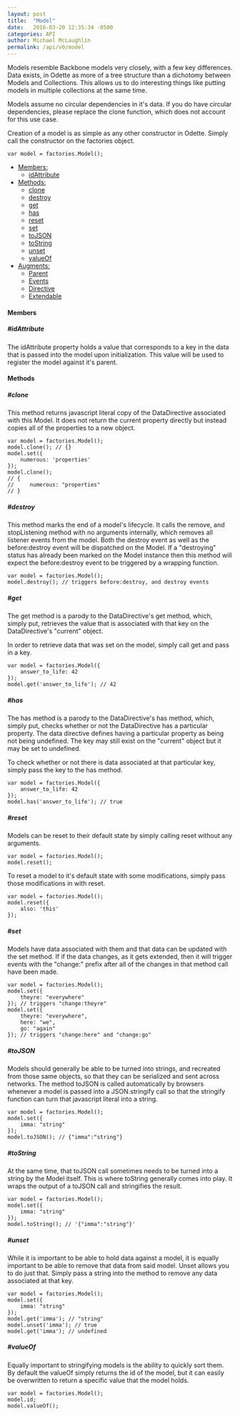 ```yaml
---
layout: post
title:  "Model"
date:   2016-03-20 12:35:34 -0500
categories: API
author: Michael McLaughlin
permalink: /api/v0/model
---
```





<p>Models resemble Backbone models very closely, with a few key differences. Data exists, in Odette as more of a tree structure than a dichotomy between Models and Collections. This allows us to do interesting things like putting models in multiple collections at the same time. </p>
<p>Models assume no circular dependencies in it's data. If you do have circular dependencies, please replace the clone function, which does not account for this use case.</p>
<p>Creation of a model is as simple as any other constructor in Odette. Simply call the constructor on the factories object.</p>
<pre class="code code-section" is="code-snippet"><code class="language-javascript">var model = factories.Model();</code></pre>
<ul class="list navigation-links">
    <li class="left clear-left">
        <a href="#members">Members:</a>
        <ul class="list nested-list">
            <li class="left clear-left"><a href="#members_idAttribute">idAttribute</a></li>
        </ul>
    </li>
    <li class="left clear-left">
        <a href="#methods">Methods:</a>
        <ul class="list nested-list">
            <li class="left clear-left"><a href="#methods_clone">clone</a></li>
            <li class="left clear-left"><a href="#methods_destroy">destroy</a></li>
            <li class="left clear-left"><a href="#methods_get">get</a></li>
            <li class="left clear-left"><a href="#methods_has">has</a></li>
            <li class="left clear-left"><a href="#methods_reset">reset</a></li>
            <li class="left clear-left"><a href="#methods_set">set</a></li>
            <li class="left clear-left"><a href="#methods_toJSON">toJSON</a></li>
            <li class="left clear-left"><a href="#methods_toString">toString</a></li>
            <li class="left clear-left"><a href="#methods_unset">unset</a></li>
            <li class="left clear-left"><a href="#methods_valueOf">valueOf</a></li>
        </ul>
    </li>
    <li class="left clear-left">
        <a href="javascript:void 0;">Augments:</a>
        <ul class="list nested-list">
            <li class="left clear-left"><a href="/api/v0/parent">Parent</a></li>
            <li class="left clear-left"><a href="/api/v0/events">Events</a></li>
            <li class="left clear-left"><a href="/api/v0/directive">Directive</a></li>
            <li class="left clear-left"><a href="/api/v0/extendable">Extendable</a></li>
        </ul>
    </li>
</ul>
<h4 id="members" class="title-headline">Members</h4>
<h5 id="members_idAttribute" class="title-headline">#idAttribute</h5>
<p>The idAttribute property holds a value that corresponds to a key in the data that is passed into the model upon initialization. This value will be used to register the model against it's parent.</p>
<h4 id="methods" class="title-headline">Methods</h4>
<h5 id="methods_clone" class="title-headline">#clone</h5>
<p>This method returns javascript literal copy of the DataDirective associated with this Model. It does not return the current property directly but instead copies all of the properties to a new object.</p>
<pre class="code code-section" is="code-snippet"><code class="language-javascript">var model = factories.Model();
model.clone(); // {}
model.set({
    numerous: 'properties'
});
model.clone();
// {
//     numerous: "properties"
// }</code></pre>
<h5 id="methods_destroy" class="title-headline">#destroy</h5>
<p>This method marks the end of a model's lifecycle. It calls the remove, and stopListening method with no arguments internally, which removes all listener events from the model. Both the destroy event as well as the before:destroy event will be dispatched on the Model. If a "destroying" status has already been marked on the Model instance then this method will expect the before:destroy event to be triggered by a wrapping function.</p>
<pre class="code code-section" is="code-snippet"><code class="language-javascript">var model = factories.Model();
model.destroy(); // triggers before:destroy, and destroy events</code></pre>
<h5 id="methods_get" class="title-headline">#get</h5>
<p>The get method is a parody to the DataDirective's get method, which, simply put, retrieves the value that is associated with that key on the DataDirective's "current" object.</p>
<p>In order to retrieve data that was set on the model, simply call get and pass in a key.</p>
<pre class="code code-section" is="code-snippet"><code class="language-javascript">var model = factories.Model({
    answer_to_life: 42
});
model.get('answer_to_life'); // 42</code></pre>
<h5 id="methods_has" class="title-headline">#has</h5>
<p>The has method is a parody to the DataDirective's has method, which, simply put, checks whether or not the DataDirective has a particular property. The data directive defines having a particular property as being not being undefined. The key may still exist on the "current" object but it may be set to undefined.</p>
<p>To check whether or not there is data associated at that particular key, simply pass the key to the has method.</p>
<pre class="code code-section" is="code-snippet"><code class="language-javascript">var model = factories.Model({
    answer_to_life: 42
});
model.has('answer_to_life'); // true</code></pre>
<h5 id="methods_reset" class="title-headline">#reset</h5>
<p>Models can be reset to their default state by simply calling reset without any arguments.</p>
<pre class="code code-section" is="code-snippet"><code class="language-javascript">var model = factories.Model();
model.reset();</code></pre>
<p>To reset a model to it's default state with some modifications, simply pass those modifications in with reset.</p>
<pre class="code code-section" is="code-snippet"><code class="language-javascript">var model = factories.Model();
model.reset({
    also: 'this'
});</code></pre>
<h5 id="methods_set" class="title-headline">#set</h5>
<p>Models have data associated with them and that data can be updated with the set method. If if the data changes, as it gets extended, then it will trigger events with the "change:" prefix after all of the changes in that method call have been made.</p>
<pre class="code code-section" is="code-snippet"><code class="language-javascript">var model = factories.Model();
model.set({
    theyre: "everywhere"
}); // triggers "change:theyre"
model.set({
    theyre: "everywhere",
    here: "we",
    go: "again"
}); // triggers "change:here" and "change:go"</code></pre>
<h5 id="methods_toJSON" class="title-headline">#toJSON</h5>
<p>Models should generally be able to be turned into strings, and recreated from those same objects, so that they can be serialized and sent across networks. The method toJSON is called automatically by browsers whenever a model is passed into a JSON.stringify call so that the stringify function can turn that javascript literal into a string.</p>
<pre class="code code-section" is="code-snippet"><code class="language-javascript">var model = factories.Model();
model.set({
    imma: "string"
});
model.toJSON(); // {"imma":"string"}</code></pre>
<h5 id="methods_toString" class="title-headline">#toString</h5>
<p>At the same time, that toJSON call sometimes needs to be turned into a string by the Model itself. This is where toString generally comes into play. It wraps the output of a toJSON call and stringifies the result.</p>
<pre class="code code-section" is="code-snippet"><code class="language-javascript">var model = factories.Model();
model.set({
    imma: "string"
});
model.toString(); // '{"imma":"string"}'</code></pre>
<h5 id="methods_unset" class="title-headline">#unset</h5>
<p>While it is important to be able to hold data against a model, it is equally important to be able to remove that data from said model. Unset allows you to do just that. Simply pass a string into the method to remove any data associated at that key.</p>
<pre class="code code-section" is="code-snippet"><code class="language-javascript">var model = factories.Model();
model.set({
    imma: "string"
});
model.get('imma'); // "string"
model.unset('imma'); // true
model.get('imma'); // undefined</code></pre>
<h5 id="methods_valueOf" class="title-headline">#valueOf</h5>
<p>Equally important to stringifying models is the ability to quickly sort them. By default the valueOf simply returns the id of the model, but it can easily be overwritten to return a specific value that the model holds.</p>
<pre class="code code-section" is="code-snippet"><code class="language-javascript">var model = factories.Model();
model.id;
model.valueOf();</code></pre>